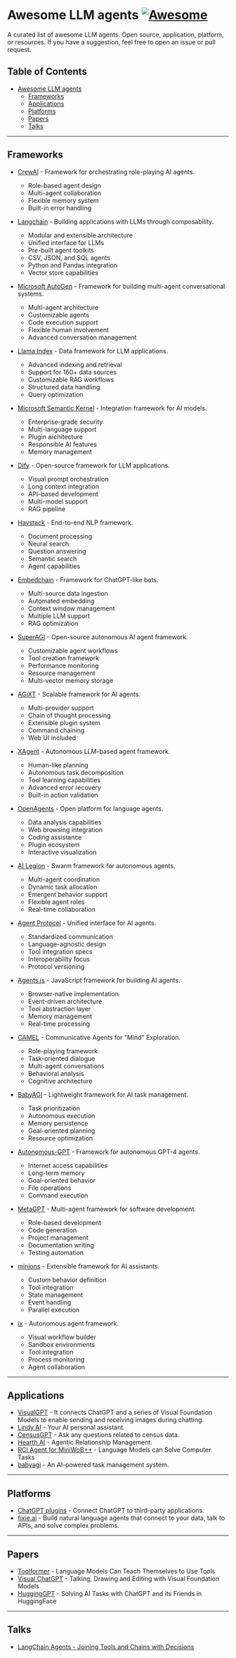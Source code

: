 # Awesome LLM agents [![Awesome](https://cdn.rawgit.com/sindresorhus/awesome/d7305f38d29fed78fa85652e3a63e154dd8e8829/media/badge.svg)](https://github.com/sindresorhus/awesome)

A curated list of awesome LLM agents. Open source, application, platform, or resources. If you have a suggestion, feel free to open an issue or pull request.

## Table of Contents
- [Awesome LLM agents](#awesome-llm-agents)
    - [Frameworks](#frameworks)
    - [Applications](#applications)
    - [Platforms](#platforms)
    - [Papers](#papers)
    - [Talks](#talks)

---

## Frameworks

* [CrewAI](https://github.com/joaomdmoura/crewAI) - Framework for orchestrating role-playing AI agents.
    * Role-based agent design
    * Multi-agent collaboration
    * Flexible memory system
    * Built-in error handling

* [Langchain](https://github.com/hwchase17/langchain) - Building applications with LLMs through composability.
    * Modular and extensible architecture
    * Unified interface for LLMs
    * Pre-built agent toolkits
    * CSV, JSON, and SQL agents
    * Python and Pandas integration
    * Vector store capabilities

* [Microsoft AutoGen](https://github.com/microsoft/autogen) - Framework for building multi-agent conversational systems.
    * Multi-agent architecture
    * Customizable agents
    * Code execution support
    * Flexible human involvement
    * Advanced conversation management

* [Llama Index](https://github.com/run-llama/llama_index) - Data framework for LLM applications.
    * Advanced indexing and retrieval
    * Support for 160+ data sources
    * Customizable RAG workflows
    * Structured data handling
    * Query optimization

* [Microsoft Semantic Kernel](https://github.com/microsoft/semantic-kernel) - Integration framework for AI models.
    * Enterprise-grade security
    * Multi-language support
    * Plugin architecture
    * Responsible AI features
    * Memory management

* [Dify](https://github.com/langgenius/dify) - Open-source framework for LLM applications.
    * Visual prompt orchestration
    * Long context integration
    * API-based development
    * Multi-model support
    * RAG pipeline

* [Haystack](https://github.com/deepset-ai/haystack) - End-to-end NLP framework.
    * Document processing
    * Neural search
    * Question answering
    * Semantic search
    * Agent capabilities

* [Embedchain](https://github.com/embedchain/embedchain) - Framework for ChatGPT-like bots.
    * Multi-source data ingestion
    * Automated embedding
    * Context window management
    * Multiple LLM support
    * RAG optimization

* [SuperAGI](https://github.com/TransformerOptimus/SuperAGI) - Open-source autonomous AI agent framework.
    * Customizable agent workflows
    * Tool creation framework
    * Performance monitoring
    * Resource management
    * Multi-vector memory storage

* [AGiXT](https://github.com/Josh-XT/AGiXT) - Scalable framework for AI agents.
    * Multi-provider support
    * Chain of thought processing
    * Extensible plugin system
    * Command chaining
    * Web UI included

* [XAgent](https://github.com/OpenBMB/XAgent) - Autonomous LLM-based agent framework.
    * Human-like planning
    * Autonomous task decomposition
    * Tool learning capabilities
    * Advanced error recovery
    * Built-in action validation

* [OpenAgents](https://github.com/xlang-ai/OpenAgents) - Open platform for language agents.
    * Data analysis capabilities
    * Web browsing integration
    * Coding assistance
    * Plugin ecosystem
    * Interactive visualization

* [AI Legion](https://github.com/eumemic/ai-legion) - Swarm framework for autonomous agents.
    * Multi-agent coordination
    * Dynamic task allocation
    * Emergent behavior support
    * Flexible agent roles
    * Real-time collaboration

* [Agent Protocol](https://github.com/e2b-dev/agent-protocol) - Unified interface for AI agents.
    * Standardized communication
    * Language-agnostic design
    * Tool integration specs
    * Interoperability focus
    * Protocol versioning

* [Agents.js](https://github.com/Webgburnet/Agents.js) - JavaScript framework for building AI agents.
    * Browser-native implementation
    * Event-driven architecture
    * Tool abstraction layer
    * Memory management
    * Real-time processing

* [CAMEL](https://github.com/camel-ai/camel) - Communicative Agents for "Mind" Exploration.
    * Role-playing framework
    * Task-oriented dialogue
    * Multi-agent conversations
    * Behavioral analysis
    * Cognitive architecture

* [BabyAGI](https://github.com/yoheinakajima/babyagi) - Lightweight framework for AI task management.
    * Task prioritization
    * Autonomous execution
    * Memory persistence
    * Goal-oriented planning
    * Resource optimization

* [Autonomous-GPT](https://github.com/Significant-Gravitas/Auto-GPT) - Framework for autonomous GPT-4 agents.
    * Internet access capabilities
    * Long-term memory
    * Goal-oriented behavior
    * File operations
    * Command execution

* [MetaGPT](https://github.com/geekan/MetaGPT) - Multi-agent framework for software development.
    * Role-based development
    * Code generation
    * Project management
    * Documentation writing
    * Testing automation

* [minions](https://github.com/getminions/minions) - Extensible framework for AI assistants.
    * Custom behavior definition
    * Tool integration
    * State management
    * Event handling
    * Parallel execution

* [ix](https://github.com/kreneskyp/ix) - Autonomous agent framework.
    * Visual workflow builder
    * Sandbox environments
    * Tool integration
    * Process monitoring
    * Agent collaboration


---
## Applications

* [VisualGPT](https://github.com/microsoft/visual-chatgpt) - It connects ChatGPT and a series of Visual Foundation Models to enable sending and receiving images during chatting.
* [Lindy AI](https://www.lindy.ai/) - Your AI personal assistant.
* [CensusGPT](https://censusgpt.com/) - Ask any questions related to census data.
* [Hearth AI](https://www.hearth.ai/) - Agentic Relationship Management.
* [RCI Agent for MiniWoB++](https://github.com/posgnu/rci-agent) - Language Models can Solve Computer Tasks
* [babyagi](https://github.com/yoheinakajima/babyagi)  - An AI-powered task management system.

---
## Platforms

* [ChatGPT plugins](https://platform.openai.com/docs/plugins/introduction) - Connect ChatGPT to third-party applications.
* [fixie.ai](https://www.fixie.ai/) - Build natural language agents that connect to your data, talk to APIs, and solve complex problems.


---
## Papers

* [Toolformer](https://arxiv.org/abs/2302.04761) - Language Models Can Teach Themselves to Use Tools
* [Visual ChatGPT](https://arxiv.org/abs/2303.04671) - Talking, Drawing and Editing with Visual Foundation Models
* [HuggingGPT](https://arxiv.org/abs/2303.17580) - Solving AI Tasks with ChatGPT and its Friends in HuggingFace


---
## Talks

* [LangChain Agents - Joining Tools and Chains with Decisions](https://www.youtube.com/watch?v=ziu87EXZVUE)